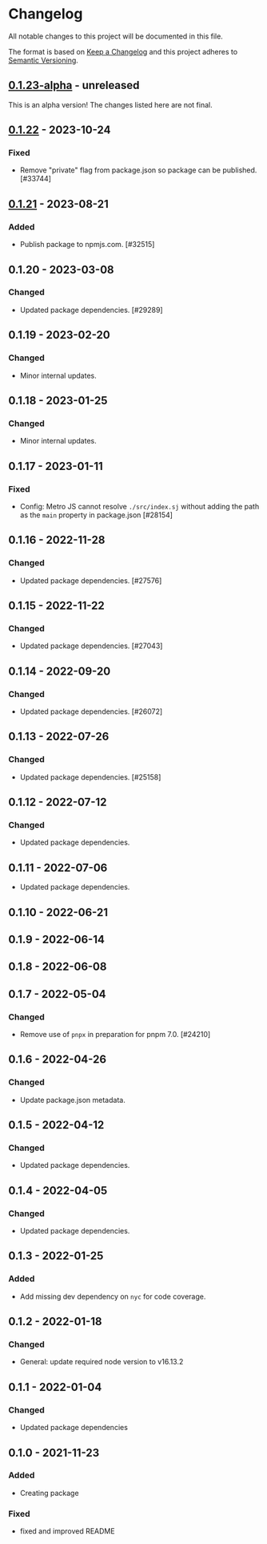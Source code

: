 # Changelog

All notable changes to this project will be documented in this file.

The format is based on [Keep a Changelog](https://keepachangelog.com/en/1.0.0/)
and this project adheres to [Semantic Versioning](https://semver.org/spec/v2.0.0.html).

## [0.1.23-alpha] - unreleased

This is an alpha version! The changes listed here are not final.

## [0.1.22] - 2023-10-24
### Fixed
- Remove "private" flag from package.json so package can be published. [#33744]

## [0.1.21] - 2023-08-21
### Added
- Publish package to npmjs.com. [#32515]

## 0.1.20 - 2023-03-08
### Changed
- Updated package dependencies. [#29289]

## 0.1.19 - 2023-02-20
### Changed
- Minor internal updates.

## 0.1.18 - 2023-01-25
### Changed
- Minor internal updates.

## 0.1.17 - 2023-01-11
### Fixed
- Config: Metro JS cannot resolve `./src/index.sj` without adding the path as the `main` property in package.json [#28154]

## 0.1.16 - 2022-11-28
### Changed
- Updated package dependencies. [#27576]

## 0.1.15 - 2022-11-22
### Changed
- Updated package dependencies. [#27043]

## 0.1.14 - 2022-09-20
### Changed
- Updated package dependencies. [#26072]

## 0.1.13 - 2022-07-26
### Changed
- Updated package dependencies. [#25158]

## 0.1.12 - 2022-07-12
### Changed
- Updated package dependencies.

## 0.1.11 - 2022-07-06

- Updated package dependencies.

## 0.1.10 - 2022-06-21

## 0.1.9 - 2022-06-14

## 0.1.8 - 2022-06-08

## 0.1.7 - 2022-05-04
### Changed
- Remove use of `pnpx` in preparation for pnpm 7.0. [#24210]

## 0.1.6 - 2022-04-26
### Changed
- Update package.json metadata.

## 0.1.5 - 2022-04-12
### Changed
- Updated package dependencies.

## 0.1.4 - 2022-04-05
### Changed
- Updated package dependencies.

## 0.1.3 - 2022-01-25
### Added
- Add missing dev dependency on `nyc` for code coverage.

## 0.1.2 - 2022-01-18
### Changed
- General: update required node version to v16.13.2

## 0.1.1 - 2022-01-04
### Changed
- Updated package dependencies

## 0.1.0 - 2021-11-23
### Added
- Creating package

### Fixed
- fixed and improved README

[0.1.23-alpha]: https://github.com/Automattic/jetpack-config-js/compare/v0.1.22...v0.1.23-alpha
[0.1.22]: https://github.com/Automattic/jetpack-config-js/compare/v0.1.21...v0.1.22
[0.1.21]: https://github.com/Automattic/jetpack-config-js/compare/v0.1.20...v0.1.21
